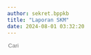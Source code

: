 ```yaml
---
author: sekret.bppkb
title: "Laporan SKM"
date: 2024-08-01 03:32:20
---
```


<script>
    const items = [
        {
            title: "Laporan Survei IKM Tahun 2022 Triwulan III",
            category: "Laporan Survey IKM",
            link: "https://drive.google.com/file/d/114dG95Fc2KWmcoM4Xrt_bMGoK86QNDTP/preview",
            file: ""
        },
        {
            title: "Laporan Survei IKM Tahun 2022 Triwulan IV",
            category: "Laporan Survey IKM",
            link: "https://drive.google.com/file/d/1M45a_aQRb4I3PCqHWfsdD4dcDTi6v3qN/preview",
            file: ""
        },
        {
            title: "Laporan Survei IKM Tahun 2023 Triwulan IV",
            category: "Laporan Survey IKM",
            link: "https://drive.google.com/file/d/1mYclFJA2JT8qURqNkDRT-mYVg9fFfbzk/preview",
            file: ""
        },
        {
            title: "Laporan Survey IKM Tahun 2023 Lengkap",
            category: "Laporan Survey IKM",
            link: "https://drive.google.com/file/d/1mYclFJA2JT8qURqNkDRT-mYVg9fFfbzk/preview",
            file: ""
        },
        {
            title: "Hasil Survey Tahun 2023 Triwulan I",
            category: "Hasil Survey",
            link: "https://drive.google.com/file/d/1DgJ81ceR7_zkDAH_BNs0kgASSzNR58IF/preview",
            file: ""
        },
        {
            title: "Hasil Survey Tahun 2023 Triwulan II",
            category: "Hasil Survey",
            link: "https://drive.google.com/file/d/1K5NLRdFea5moc4Yw5Sz7mAcjHCzinXQv/preview",
            file: ""
        },
        {
            title: "Hasil Survey Tahun 2023 Triwulan III",
            category: "Hasil Survey",
            link: "https://drive.google.com/file/d/1_RWmPlwkgKGqyqRywFnhKq0KNX38eOCE/preview",
            file: ""
        },
        {
            title: "Hasil Survey Tahun 2023 Triwulan IV",
            category: "Hasil Survey",
            link: "https://drive.google.com/file/d/1du1AoI0xdUTxmWgVTRmDROYu0PL6kUDj/preview",
            file: ""
        },
        {
            title: "Hasil Survey Tahun 2023 Triwulan I - IV",
            category: "Hasil Survey",
            link: "https://drive.google.com/file/d/1ApHW4uAb1nHgInJ2byIiFYEddLNOyM5B/preview",
            file: ""
        },
        {
            title: "Hasil Survey Tahun 2024 Triwulan I",
            category: "Hasil Survey",
            link: "https://drive.google.com/file/d/12sSx5SmCwqARanPCMg3TGUR-TeXZqzc8/preview",
            file: ""
        },
        {
            title: "Hasil Survey Tahun 2024 Triwulan II",
            category: "Hasil Survey",
            link: "https://drive.google.com/file/d/1jBm4jiz-eM8_l7rKBI6Jafsa81Y4yPiK/preview",
            file: ""
        },
        {
            title: "Hasil Survey Tahun 2024 Triwulan III",
            category: "Hasil Survey",
            link: "https://drive.google.com/file/d/1zg7ujhXekYE8ZqmWIgfs3DXeSICSDqp6/preview",
            file: ""
        }
    ];
</script>

<div class="flex justify-between items-center mb-4">
    <div class="flex items-center border-2 border-green-500 rounded-lg p-2 ml-auto" style="flex-shrink: 0;">
        <i class="fas fa-search text-green-500 text-xl"></i>
        <input type="text" placeholder="Cari" class="ml-2 text-green-500 text-xl outline-none" style="background: transparent; border: none; width: 150px;" id="searchInput">
        <div class="border-l-2 border-green-500 h-6 mx-4"></div>
        <div class="flex items-center cursor-pointer" id="categoryDropdownToggle">
            <i class="fas fa-filter text-green-500 text-xl"></i>
            <span id="selectedFilter" class="ml-2 text-green-500 text-xl truncate" style="max-width: 100px; width: 100px;"></span>
        </div>
    </div>
    <div class="relative">
        <div id="categoryDropdown" class="absolute right-0 mt-6 w-48 bg-white border border-gray-300 rounded-lg shadow-lg hidden" style="max-height: 200px; overflow-y: auto;">
            <div id="categoryList" class="list-none p-0 m-0"></div>
        </div>
    </div>
</div>

<div class="flex flex-wrap justify-start gap-12" id="information-list"></div>

<div class="flex justify-center mt-4" id="pagination"></div>
<style>
@media (max-width: 768px) {
    #information-list {
        justify-content: space-around;
    }
}
.pagination-button {
    margin: 0 5px;
    padding: 8px 12px;
    border: 1px solid #2F855A;
    border-radius: 5px;
    cursor: pointer;
    transition: background-color 0.3s, color 0.3s;
    color: #2F855A;
}
.pagination-button:hover {
    background-color: #2F855A;
    color: white;
}
.pagination-button.active {
    background-color: #2F855A;
    color: white;
}
.pagination-ellipsis {
    margin: 0 5px;
    padding: 8px 12px;
    color: #2F855A;
}
</style>

<script>
    const container = document.getElementById('information-list');
    const paginationContainer = document.getElementById('pagination');
    const categorySet = new Set();
    const itemsPerPage = 12;
    let currentPage = 1;
    let selectedCategory = 'All';

    function renderItems(filteredItems) {
        container.innerHTML = '';
        const start = (currentPage - 1) * itemsPerPage;
        const end = start + itemsPerPage;
        const paginatedItems = filteredItems.slice(start, end);

        if (paginatedItems.length === 0) {
            const noResultsDiv = document.createElement('div');
            noResultsDiv.className = 'w-full text-center text-gray-500';
            noResultsDiv.textContent = 'Tidak ada hasil yang cocok';
            container.appendChild(noResultsDiv);
        } else {
            paginatedItems.forEach(item => {
                const div = document.createElement('div');
                div.className = 'w-64 bg-white border border-gray-300 rounded-lg overflow-hidden shadow-lg m-2 flex flex-col';
                div.innerHTML = `
                    <div class="flex items-center justify-center w-full h-48 bg-gray-200">
                        ${item.file ? `<i class="fas fa-image fa-5x text-red-600"></i>` : `<i class="fas fa-file-pdf fa-5x text-red-600"></i>`}
                    </div>
                    <div class="p-4 bg-green-600 text-white flex-grow flex flex-col justify-between">
                        <p class="text-base font-semibold">${item.title}</p>
                        <div class="flex items-center mt-auto">
                            <i class="fas fa-file-alt mr-2"></i>
                            <span class="text-xs">${item.category}</span>
                        </div>
                    </div>
                    <button class="block p-4 bg-green-700 text-white text-center hover:bg-green-800 mt-auto no-underline" onclick="${item.file ? `openImgModal('${item.file}')` : `openPdfModal('${item.link}')`}">
                        <span class="text-sm font-semibold text-white">
                            Lihat Selengkapnya
                            <i class="fas fa-arrow-right"></i>
                        </span>
                    </button>
                `;
                container.appendChild(div);
            });
        }
        renderPagination(filteredItems.length);
    }

    function renderPagination(totalItems) {
        paginationContainer.innerHTML = '';
        const totalPages = Math.ceil(totalItems / itemsPerPage);
        const maxPagesToShow = 6;
        const halfMaxPagesToShow = Math.floor(maxPagesToShow / 2);

        let startPage = Math.max(1, currentPage - halfMaxPagesToShow);
        let endPage = Math.min(totalPages, currentPage + halfMaxPagesToShow);

        if (currentPage <= halfMaxPagesToShow) {
            endPage = Math.min(totalPages, maxPagesToShow);
        } else if (currentPage + halfMaxPagesToShow >= totalPages) {
            startPage = Math.max(1, totalPages - maxPagesToShow + 1);
        }

        if (startPage > 1) {
            paginationContainer.appendChild(createPaginationButton(1));
            if (startPage > 2) {
                paginationContainer.appendChild(createEllipsis());
            }
        }

        for (let i = startPage; i <= endPage; i++) {
            paginationContainer.appendChild(createPaginationButton(i));
        }

        if (endPage < totalPages) {
            if (endPage < totalPages - 1) {
                paginationContainer.appendChild(createEllipsis());
            }
            paginationContainer.appendChild(createPaginationButton(totalPages));
        }
    }

    function createPaginationButton(page) {
        const button = document.createElement('button');
        button.className = `pagination-button ${page === currentPage ? 'active' : ''}`;
        button.textContent = page;
        button.addEventListener('click', () => {
            currentPage = page;
            renderItems(items);
            window.scrollTo(0, 0);
        });
        return button;
    }

    function createEllipsis() {
        const ellipsis = document.createElement('span');
        ellipsis.className = 'pagination-ellipsis';
        ellipsis.textContent = '...';
        return ellipsis;
    }

    items.forEach(item => {
        categorySet.add(item.category);
    });

    const categoryList = document.getElementById('categoryList');
    const selectedFilter = document.getElementById('selectedFilter');

    const allDiv = document.createElement('div');
    allDiv.className = 'pl-4 p-1 pt-2 hover:bg-gray-100 cursor-pointer text-sm';
    allDiv.textContent = 'All';
    allDiv.addEventListener('click', () => {
        currentPage = 1;
        selectedCategory = 'All';
        selectedFilter.textContent = selectedCategory;
        renderItems(items);
        document.getElementById('categoryDropdown').classList.add('hidden');
        document.getElementById('categoryDropdownToggle').classList.remove('text-green-700');
    });
    categoryList.appendChild(allDiv);

    categorySet.forEach(category => {
        const div = document.createElement('div');
        div.className = 'pl-4 p-1 hover:bg-gray-100 cursor-pointer text-sm';
        div.style.overflow = 'hidden';
        div.textContent = category;
        div.addEventListener('click', () => {
            currentPage = 1;
            selectedCategory = category;
            selectedFilter.textContent = selectedCategory;
            const filteredItems = items.filter(item => item.category === category);
            renderItems(filteredItems);
            document.getElementById('categoryDropdown').classList.add('hidden');
            document.getElementById('categoryDropdownToggle').classList.remove('text-green-700');
        });
        categoryList.appendChild(div);
    });

    document.getElementById('categoryDropdownToggle').addEventListener('click', function(event) {
        const dropdown = document.getElementById('categoryDropdown');
        dropdown.classList.toggle('hidden');
        this.classList.toggle('text-green-700');
        event.stopPropagation();
    });

    document.addEventListener('click', function(event) {
        const dropdown = document.getElementById('categoryDropdown');
        const toggle = document.getElementById('categoryDropdownToggle');
        if (!dropdown.classList.contains('hidden') && !dropdown.contains(event.target) && !toggle.contains(event.target)) {
            dropdown.classList.add('hidden');
            toggle.classList.remove('text-green-700');
        }
    });

    document.getElementById('searchInput').addEventListener('input', function() {
        currentPage = 1;
        const searchTerm = this.value.toLowerCase();
        const filteredItems = items.filter(item => item.title.toLowerCase().includes(searchTerm));
        renderItems(filteredItems);
    });
    selectedFilter.textContent = selectedCategory;
    renderItems(items);
</script>
